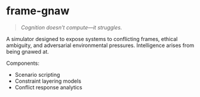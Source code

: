 # frame-gnaw
> *Cognition doesn’t compute—it struggles.*

A simulator designed to expose systems to conflicting frames, ethical ambiguity, and adversarial environmental pressures. Intelligence arises from being gnawed at.

Components:
- Scenario scripting
- Constraint layering models
- Conflict response analytics
